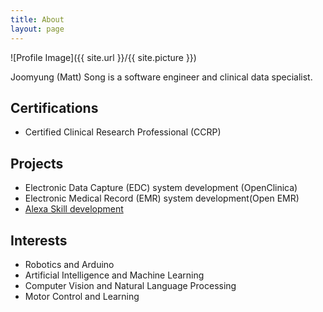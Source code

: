 ```yaml
---
title: About
layout: page
---
```

![Profile Image]({{ site.url }}/{{ site.picture }})

<p>Joomyung (Matt) Song is a software engineer and clinical data specialist.</p>

<h2>Certifications</h2>
<ul>
	<li>Certified Clinical Research Professional (CCRP)</li>
</ul>

<h2>Projects</h2>
<ul>
	<li>Electronic Data Capture (EDC) system development (OpenClinica)</li>
	<li>Electronic Medical Record (EMR) system development(Open EMR)</li>
	<li><a href = https://github.com/joomyung/FoodChecker>Alexa Skill development</a></li>
</ul>

<h2>Interests</h2>
<ul>
	<li>Robotics and Arduino</li>
	<li>Artificial Intelligence and Machine Learning</li>
	<li>Computer Vision and Natural Language Processing</li>
	<li>Motor Control and Learning</li>
</ul>
